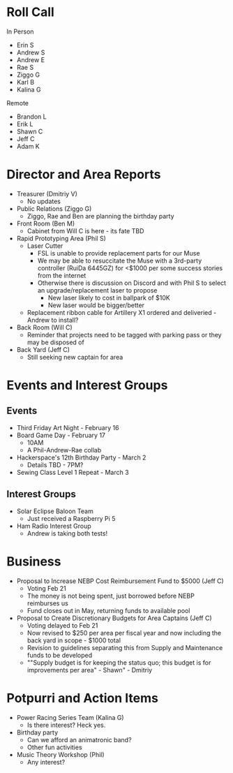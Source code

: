# Roll Call

In Person

- Erin S
- Andrew S
- Andrew E
- Rae S
- Ziggo G
- Karl B
- Kalina G

Remote

- Brandon L
- Erik L
- Shawn C
- Jeff C
- Adam K

# Director and Area Reports

- Treasurer (Dmitriy V)
  - No updates
- Public Relations (Ziggo G)
  - Ziggo, Rae and Ben are planning the birthday party
- Front Room (Ben M)
  - Cabinet from Will C is here - its fate TBD
- Rapid Prototyping Area (Phil S)
  - Laser Cutter
    - FSL is unable to provide replacement parts for our Muse
    - We may be able to resuccitate the Muse with a 3rd-party controller (RuiDa 6445GZ) for <$1000 per some success stories from the internet
    - Otherwise there is discussion on Discord and with Phil S to select an upgrade/replacement laser to propose
      - New laser likely to cost in ballpark of $10K
      - New laser would be bigger/better
  - Replacement ribbon cable for Artillery X1 ordered and deliveried - Andrew to install?
- Back Room (Will C)
  - Reminder that projects need to be tagged with parking pass or they may be disposed of
- Back Yard (Jeff C)
  - Still seeking new captain for area

# Events and Interest Groups

## Events

- Third Friday Art Night - February 16
- Board Game Day - February 17
  - 10AM
  - A Phil-Andrew-Rae collab
- Hackerspace's 12th Birthday Party - March 2
  - Details TBD - 7PM?
- Sewing Class Level 1 Repeat - March 3

## Interest Groups

- Solar Eclipse Baloon Team
  - Just received a Raspberry Pi 5
- Ham Radio Interest Group
  - Andrew is taking both tests!

# Business

- Proposal to Increase NEBP Cost Reimbursement Fund to $5000 (Jeff C)
  - Voting Feb 21
  - The money is not being spent, just borrowed before NEBP reimburses us
  - Fund closes out in May, returning funds to available pool
- Proposal to Create Discretionary Budgets for Area Captains (Jeff C)
  - Voting delayed to Feb 21
  - Now revised to $250 per area per fiscal year and now including the back yard in scope - $1000 total
  - Revision to guidelines separating this from Supply and Maintenance funds to be developed
  - ""Supply budget is for keeping the status quo; this budget is for improvements per area" - Shawn" - Dmitriy

# Potpurri and Action Items
- Power Racing Series Team (Kalina G)
  - Is there interest? Heck yes.
- Birthday party
  - Can we afford an animatronic band?
  - Other fun activities
- Music Theory Workshop (Phil)
  - Any interest? 
